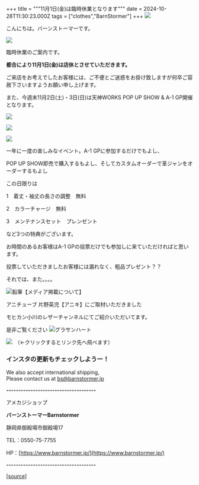 +++
title = """11月1日(金)は臨時休業となります"""
date = 2024-10-28T11:30:23.000Z
tags = ["clothes","BarnStormer"]
+++
[![](https://stat.ameba.jp/user_images/20231023/16/barnstormer-go/b2/03/p/o0420015015354743273.png)](https://ameblo.jp/barnstormer-go/entry-12825670498.html)

こんにちは。バーンストーマーです。

[![](https://stat.ameba.jp/user_images/20241028/13/barnstormer-go/b5/d4/p/o0410017015503211078.png)](https://stat.ameba.jp/user_images/20241028/13/barnstormer-go/b5/d4/p/o0410017015503211078.png)

臨時休業のご案内です。

**都合により11月1日(金)は店休とさせていただきます。**

ご来店をお考えでしたお客様には、ご不便とご迷惑をお掛け致しますが何卒ご容赦下さいますようお願い申し上げます。

また、今週末11月2日(土)・3日(日)は天神WORKS POP UP SHOW & A-1 GP開催となります。

[![](https://stat.ameba.jp/user_images/20241028/13/barnstormer-go/ac/fc/p/o0410017015503211773.png)](https://stat.ameba.jp/user_images/20241028/13/barnstormer-go/ac/fc/p/o0410017015503211773.png)

[![](https://stat.ameba.jp/user_images/20241027/18/barnstormer-go/29/4d/j/o0466070015502893868.jpg?caw=800)](https://ameblo.jp/barnstormer-go/image-12872824361-15502893868.html)

[![](https://stat.ameba.jp/user_images/20241027/18/barnstormer-go/49/d9/j/o0466070015502893871.jpg?caw=800)](https://ameblo.jp/barnstormer-go/image-12872824361-15502893871.html)

一年に一度の楽しみなイベント。A-1 GPに参加するだけでもよし、

POP UP SHOW即売で購入するもよし、そしてカスタムオーダーで革ジャンをオーダーするもよし

この日限りは

1　着丈・袖丈の長さの調整　無料

2　カラーチャージ　無料

3　メンテナンスセット　プレンゼント

など3つの特典がございます。

お時間のあるお客様はA-1 GPの投票だけでも参加しに来ていただければと思います。

投票していただきましたお客様には漏れなく、粗品プレゼント？？

それでは、また。。。。

![鉛筆](https://stat100.ameba.jp/blog/ucs/img/char/char3/519.png)【メディア掲載について】

アニチューブ 片野英児【アニキ】にご取材いただきました

モヒカン小川のレザーチャンネルにてご紹介いただいてます。

是非ご覧ください ![グラサンハート](https://stat100.ameba.jp/blog/ucs/img/char/char3/148.png)

[![](https://stat.ameba.jp/user_images/20230412/16/barnstormer-go/6a/23/p/o0108010815269242493.png)](https://www.instagram.com/barnstormer_daily/)　（←クリックするとリンク先へ飛べます）

### インスタの更新もチェックしようー！

We also accept international shipping,  
Please contact us at bs@barnstormer.jp

**\-------------------------------------**

アメカジショップ

**バーンストーマーBarnstormer**

静岡県御殿場市御殿場17

TEL：0550-75-7755

HP：[https://www.barnstormer.jp/](https://www.barnstormer.jp/)

**\-------------------------------------**

[[source]](https://ameblo.jp/barnstormer-go/entry-12872918621.html)
